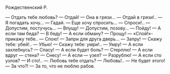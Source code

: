  Рождественский Р.

— Отдать тебе любовь?
— Отдай!
— Она в грязи…
— Отдай в грязи!..
— Я погадать хочу…
— Гадай.
— Еще хочу спросить…
— Спроси!..
— Допустим, постучусь…
— Впущу!
— Допустим, позову…
— Пойду!
— А если там беда?
— В беду!
— А если обману?
— Прощу!
— «Спой!»- прикажу тебе..
— Спою!
— Запри для друга дверь…
— Запру!
— Скажу тебе: убей!..
— Убью!
— Скажу тебе: умри!..
— Умру!
— А если захлебнусь?
— Спасу!
— А если будет боль?
— Стерплю!
— А если вдруг — стена?
— Снесу!
— А если — узел?
— Разрублю!
— А если сто узлов?
— И сто!..
— Любовь тебе отдать?
— Любовь!..
— Не будет этого!
— За что?!
— За то, что не люблю рабов.